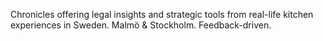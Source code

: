Chronicles offering legal insights and strategic tools from real-life kitchen experiences in Sweden. Malmö &amp; Stockholm. Feedback-driven.
